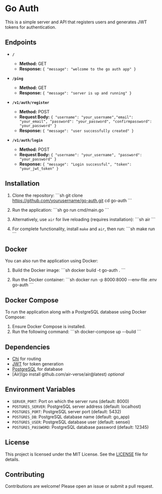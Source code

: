 
# Go Auth

This is a simple server and API that registers users and generates JWT tokens for authentication.

## Endpoints

- **`/`**
  - **Method:** GET
  - **Response:** `{ "message": "welcome to the go auth app" }`

- **`/ping`**
  - **Method:** GET
  - **Response:** `{ "message": "server is up and running" }`

- **`/v1/auth/register`**
  - **Method:** POST
  - **Request Body:** `{ "username": "your_username","email": "your_email", "password": "your_password", "confirmpassword": "your_password" }`
  - **Response:** `{ "message": "user successfully created" }`

- **`/v1/auth/login`**
  - **Method:** POST
  - **Request Body:** `{ "username": "your_username", "password": "your_password" }`
  - **Response:** `{ "message": "Login successful", "token": "your_jwt_token" }`

## Installation

1. Clone the repository:
    \`\`\`sh
    git clone https://github.com/yourusername/go-auth.git
    cd go-auth
    \`\`\`

2. Run the application:
    \`\`\`sh
    go run cmd/main.go
    \`\`\`

3. Alternatively, use `air` for live reloading (requires installation):
    \`\`\`sh
    air
    \`\`\`

4. For complete functionality, install `make` and `air`, then run:
    \`\`\`sh
    make run
    \`\`\`

## Docker

You can also run the application using Docker:

1. Build the Docker image:
    \`\`\`sh
    docker build -t go-auth .
    \`\`\`

2. Run the Docker container:
    \`\`\`sh
    docker run -p 8000:8000 --env-file .env go-auth
    \`\`\`

## Docker Compose

To run the application along with a PostgreSQL database using Docker Compose:

1. Ensure Docker Compose is installed.
2. Run the following command:
    \`\`\`sh
    docker-compose up --build
    \`\`\`

## Dependencies

- [Chi](https://github.com/go-chi/chi) for routing
- [JWT](https://github.com/dgrijalva/jwt-go) for token generation
- [PostgreSQL](https://www.postgresql.org/) for database
- [Air](go install github.com/air-verse/air@latest) _optional_
## Environment Variables

- `SERVER_PORT`: Port on which the server runs (default: 8000)
- `POSTGRES_SERVER`: PostgreSQL server address (default: localhost)
- `POSTGRES_PORT`: PostgreSQL server port (default: 5432)
- `POSTGRES_DB`: PostgreSQL database name (default: go_app)
- `POSTGRES_USER`: PostgreSQL database user (default: sensei)
- `POSTGRES_PASSWORD`: PostgreSQL database password (default: 12345)

## License

This project is licensed under the MIT License. See the [LICENSE](LICENSE) file for details.

## Contributing

Contributions are welcome! Please open an issue or submit a pull request.

